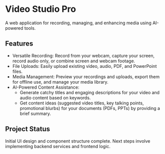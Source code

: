 # Video Studio Pro

A web application for recording, managing, and enhancing media using AI-powered tools.

## Features

*   Versatile Recording: Record from your webcam, capture your screen, record audio only, or combine screen and webcam footage.
*   File Uploads: Easily upload existing video, audio, PDF, and PowerPoint files.
*   Media Management: Preview your recordings and uploads, export them for offline use, and manage your media library.
*   AI-Powered Content Assistance:
    *   Generate catchy titles and engaging descriptions for your video and audio content based on keywords.
    *   Get content ideas (suggested video titles, key talking points, promotional blurbs) for your documents (PDFs, PPTs) by providing a brief summary.

## Project Status

Initial UI design and component structure complete. Next steps involve implementing backend services and frontend logic.
